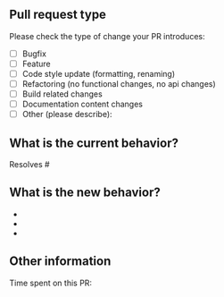 <!--- Please provide a general summary of your changes in the title above -->

## Pull request type

<!-- Please try to limit your pull request to one type, submit multiple pull requests if needed. -->

Please check the type of change your PR introduces:

- [ ] Bugfix
- [ ] Feature
- [ ] Code style update (formatting, renaming)
- [ ] Refactoring (no functional changes, no api changes)
- [ ] Build related changes
- [ ] Documentation content changes
- [ ] Other (please describe):

## What is the current behavior?

<!-- Please describe the current behavior that you are modifying, or link to a relevant issue. -->

Resolves #<Issue number>

## What is the new behavior?

<!-- Please describe the behavior or changes that are being added by this PR. -->

-
-
-

## Other information

<!-- Give an estimate of the time you spent on this PR in terms of work days. Did you spend 0.5 days on this PR or rather 2 days?  -->
Time spent on this PR:  

<!-- Any other information that is important to this PR such as screenshots of how the component looks before and after the change. -->